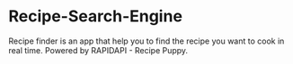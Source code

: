# Recipe-Search-Engine

Recipe finder is an app that help you to find the recipe you want to cook in real time. Powered by RAPIDAPI - Recipe Puppy.
